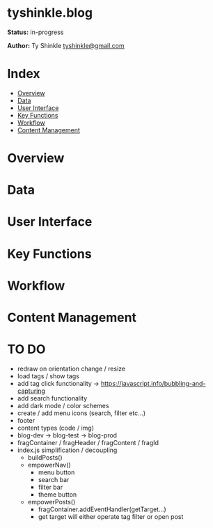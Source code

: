 # tyshinkle.blog

**Status:** in-progress  
  
**Author:** Ty Shinkle <tyshinkle@gmail.com>

# Index
- [Overview](#Overview)
- [Data](#Data)
- [User Interface](#User-Interface)
- [Key Functions](#Key-Functions)
- [Workflow](#Workflow)
- [Content Management](#Content-Management)

# Overview

# Data

# User Interface

# Key Functions

# Workflow

# Content Management

# TO DO

- redraw on orientation change / resize  
- load tags / show tags
- add tag click functionality  -> https://javascript.info/bubbling-and-capturing  
- add search functionality   
- add dark mode / color schemes
- create / add menu icons (search, filter etc...)  
- footer  
- content types (code / img) 
- blog-dev -> blog-test -> blog-prod  
- fragContainer / fragHeader / fragContent / fragId
- index.js simplification / decoupling  
  - buildPosts()    
  - empowerNav()  
    - menu button  
    - search bar
    - filter bar  
    - theme button  
  - empowerPosts()  
    - fragContainer.addEventHandler(getTarget...)
    - get target will either operate tag filter or open post  
